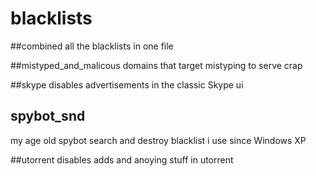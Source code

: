 # blacklists

##combined
all the blacklists in one file

##mistyped_and_malicous
domains that target mistyping to serve crap

##skype
disables advertisements in the classic Skype ui

## spybot_snd
my age old spybot search and destroy blacklist i use since Windows XP

##utorrent
disables adds and anoying stuff in utorrent